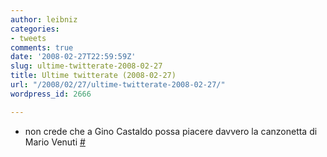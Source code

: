 ```yaml
---
author: leibniz
categories:
- tweets
comments: true
date: '2008-02-27T22:59:59Z'
slug: ultime-twitterate-2008-02-27
title: Ultime twitterate (2008-02-27)
url: "/2008/02/27/ultime-twitterate-2008-02-27/"
wordpress_id: 2666

---
```

* non crede che a Gino Castaldo possa piacere davvero la canzonetta di Mario Venuti [#](https://twitter.com/leibniz/statuses/763886045)


